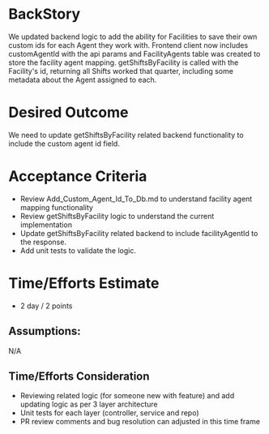 # BackStory
We updated backend logic to add the ability for Facilities to save their own custom ids for each Agent they work with. Frontend client now includes customAgentId with the api params and FacilityAgents table was created to store the facility agent mapping. getShiftsByFacility is called with the Facility's id, returning all Shifts worked that quarter, including some metadata about the Agent assigned to each.

# Desired Outcome
We need to update getShiftsByFacility related backend functionality to include the custom agent id field.

# Acceptance Criteria
- Review Add_Custom_Agent_Id_To_Db.md to understand facility agent mapping functionality
- Review getShiftsByFacility logic to understand the current implementation
- Update getShiftsByFacility related backend to include facilityAgentId to the response.
- Add unit tests to validate the logic.

# Time/Efforts Estimate
- 2 day / 2 points

## Assumptions:
N/A

## Time/Efforts Consideration
- Reviewing related logic (for someone new with feature) and add updating logic as per 3 layer architecture
- Unit tests for each layer (controller, service and repo)
- PR review comments and bug resolution can adjusted in this time frame
